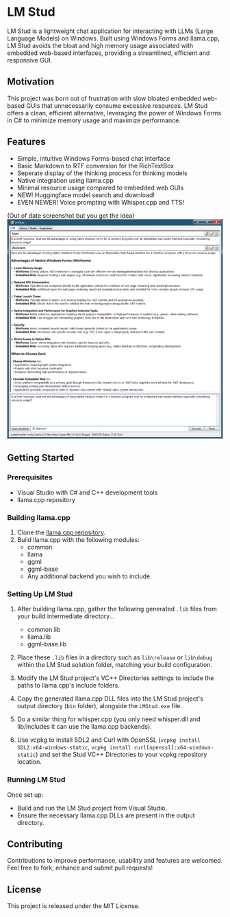 # LM Stud

LM Stud is a lightweight chat application for interacting with LLMs (Large Language Models) on Windows. Built using Windows Forms and llama.cpp, LM Stud avoids the bloat and high memory usage associated with embedded web-based interfaces, providing a streamlined, efficient and responsive GUI.

## Motivation

This project was born out of frustration with slow bloated embedded web-based GUIs that unnecessarily consume excessive resources. LM Stud offers a clean, efficient alternative, leveraging the power of Windows Forms in C# to minimize memory usage and maximize performance.

## Features

- Simple, intuitive Windows Forms-based chat interface
- Basic Markdown to RTF conversion for the RichTextBox
- Seperate display of the thinking process for thinking models
- Native integration using llama.cpp
- Minimal resource usage compared to embedded web GUIs
- NEW! Huggingface model search and download!
- EVEN NEWER! Voice prompting with Whisper.cpp and TTS!

(Out of date screenshot but you get the idea)
![LM Stud Chat Interface](./screenshots/LMStud_Chat.png)

## Getting Started

### Prerequisites

- Visual Studio with C# and C++ development tools
- llama.cpp repository

### Building llama.cpp

1. Clone the [llama.cpp repository](https://github.com/ggerganov/llama.cpp).
2. Build llama.cpp with the following modules:
   - common
   - llama
   - ggml
   - ggml-base
   - Any additional backend you wish to include.

### Setting Up LM Stud

1. After building llama.cpp, gather the following generated `.lib` files from your build intermediate directory...
   - common.lib
   - llama.lib
   - ggml-base.lib

2. Place these `.lib` files in a directory such as `lib\release` or `lib\debug` within the LM Stud solution folder, matching your build configuration.
3. Modify the LM Stud project's VC++ Directories settings to include the paths to llama.cpp's include folders.
4. Copy the generated llama.cpp DLL files into the LM Stud project's output directory (`bin` folder), alongside the `LMStud.exe` file.
5. Do a similar thing for whisper.cpp (you only need whisper.dll and lib/includes it can use the llama.cpp backends).
6. Use vcpkg to install SDL2 and Curl with OpenSSL (`vcpkg install SDL2:x64-windows-static`, `vcpkg install curl[openssl]:x64-windows-static`) and set the Stud VC++ Directories to your vcpkg repository location.

### Running LM Stud

Once set up:

- Build and run the LM Stud project from Visual Studio.
- Ensure the necessary llama.cpp DLLs are present in the output directory.

## Contributing

Contributions to improve performance, usability and features are welcomed. Feel free to fork, enhance and submit pull requests!

## License

This project is released under the MIT License.
